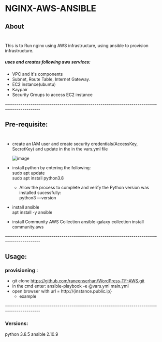 # NGINX-AWS-ANSIBLE <br/>

## About <br/><br/>
This is to Run nginx using AWS infrastructure, using ansible to provision infrastructure.<br/>
##### uses and creates following aws services:<br/>
* VPC and it's components
* Subnet, Route Table, Internet Gateway.
* EC2 instance(ubuntu)
* Kaypair
* Security Groups to access EC2 instance

------------------------------------------------------------------------------------------------<br/>
## Pre-requisite:<br/><br/>
* create an IAM user and create security credentials(AccessKey, SecretKey) and update in the in the vars.yml file 

  ![image](https://user-images.githubusercontent.com/82150368/118038314-a2476480-b377-11eb-8709-099f2f59909d.png)

* install python by entering the following:<br/>
  sudo apt update<br/>
  sudo apt install python3.8  
  * Allow the process to complete and verify the Python version was installed sucessfully:<br/>
  python3 ––version
* install ansible<br/>
  apt install -y ansible
* install Community AWS Collection
  ansible-galaxy collection install community.aws
  
------------------------------------------------------------------------------------------------<br/>

## Usage:<br/>
### provisioning :<br/>
* git clone https://github.com/raneenserhan/WordPress-TF-AWS.git
* in the cmd enter: ansible-playbook -e @vars.yml main.yml
* open browser with url = http://{instance.public.ip}
  * example
 

------------------------------------------------------------------------------------------------<br/>
### Versions:
python 3.8.5
ansible 2.10.9

